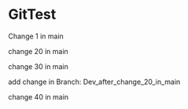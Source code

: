 # GitTest

Change 1 in main

change 20 in main

change 30 in main

add change in Branch: Dev_after_change_20_in_main

change 40 in main